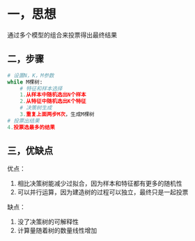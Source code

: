 ##
# 一，思想

通过多个模型的组合来投票得出最终结果

## 二，步骤

```python
# 设置N，K，M参数
while M棵树:
    # 特征和样本选择
    1.从样本中随机选出N个样本
    2.从特征中随机选出K个特征
    # 决策树生成
    3.重复上面两步M次，生成M棵树
# 投票出结果
4.投票选最多的结果
```

## 三，优缺点

优点：

1. 相比决策树能减少过拟合，因为样本和特征都有更多的随机性
2. 可以并行运算，因为建造树的过程可以独立，最终只是一起投票

缺点：

1. 没了决策树的可解释性
2. 计算量随着树的数量线性增加
